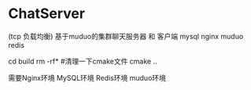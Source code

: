 # ChatServer
(tcp 负载均衡) 基于muduo的集群聊天服务器 和 客户端  mysql nginx muduo redis

cd build
rm -rf*
#清理一下cmake文件
cmake ..

需要Nginx环境 MySQL环境 Redis环境 muduo环境

